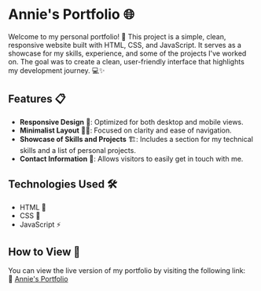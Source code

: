 # Annie's Portfolio 🌐

Welcome to my personal portfolio! 🎉 This project is a simple, clean, responsive website built with HTML, CSS, and JavaScript. It serves as a showcase for my skills, experience, and some of the projects I've worked on. The goal was to create a clean, user-friendly interface that highlights my development journey. 💻✨

## Features 📋

- **Responsive Design** 📱: Optimized for both desktop and mobile views.
- **Minimalist Layout** 🧑‍💻: Focused on clarity and ease of navigation.
- **Showcase of Skills and Projects** 🏗️: Includes a section for my technical skills and a list of personal projects.
- **Contact Information** 📧: Allows visitors to easily get in touch with me.

## Technologies Used 🛠️

- HTML 📄
- CSS 🎨
- JavaScript ⚡

## How to View 👀

You can view the live version of my portfolio by visiting the following link:  
🔗 [Annie's Portfolio](https://annie11-maker.github.io/profile/)

